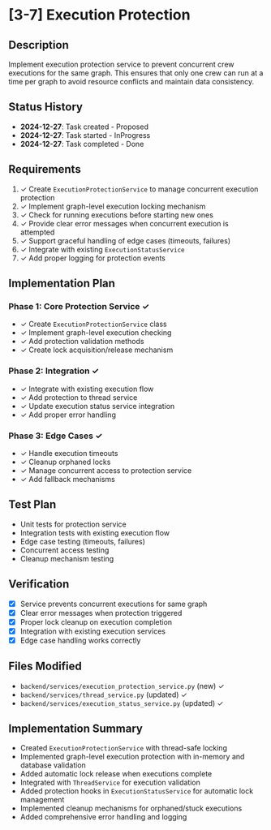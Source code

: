 # [3-7] Execution Protection

## Description
Implement execution protection service to prevent concurrent crew executions for the same graph. This ensures that only one crew can run at a time per graph to avoid resource conflicts and maintain data consistency.

## Status History
- **2024-12-27**: Task created - Proposed
- **2024-12-27**: Task started - InProgress
- **2024-12-27**: Task completed - Done

## Requirements
1. ✓ Create `ExecutionProtectionService` to manage concurrent execution protection
2. ✓ Implement graph-level execution locking mechanism
3. ✓ Check for running executions before starting new ones
4. ✓ Provide clear error messages when concurrent execution is attempted
5. ✓ Support graceful handling of edge cases (timeouts, failures)
6. ✓ Integrate with existing `ExecutionStatusService`
7. ✓ Add proper logging for protection events

## Implementation Plan

### Phase 1: Core Protection Service ✓
- ✓ Create `ExecutionProtectionService` class
- ✓ Implement graph-level execution checking
- ✓ Add protection validation methods
- ✓ Create lock acquisition/release mechanism

### Phase 2: Integration ✓
- ✓ Integrate with existing execution flow
- ✓ Add protection to thread service
- ✓ Update execution status service integration
- ✓ Add proper error handling

### Phase 3: Edge Cases ✓
- ✓ Handle execution timeouts
- ✓ Cleanup orphaned locks
- ✓ Manage concurrent access to protection service
- ✓ Add fallback mechanisms

## Test Plan
- Unit tests for protection service
- Integration tests with existing execution flow
- Edge case testing (timeouts, failures)
- Concurrent access testing
- Cleanup mechanism testing

## Verification
- [x] Service prevents concurrent executions for same graph
- [x] Clear error messages when protection triggered
- [x] Proper lock cleanup on execution completion
- [x] Integration with existing execution services
- [x] Edge case handling works correctly

## Files Modified
- `backend/services/execution_protection_service.py` (new) ✓
- `backend/services/thread_service.py` (updated) ✓
- `backend/services/execution_status_service.py` (updated) ✓

## Implementation Summary
- Created `ExecutionProtectionService` with thread-safe locking
- Implemented graph-level execution protection with in-memory and database validation
- Added automatic lock release when executions complete
- Integrated with `ThreadService` for execution validation
- Added protection hooks in `ExecutionStatusService` for automatic lock management
- Implemented cleanup mechanisms for orphaned/stuck executions
- Added comprehensive error handling and logging 
